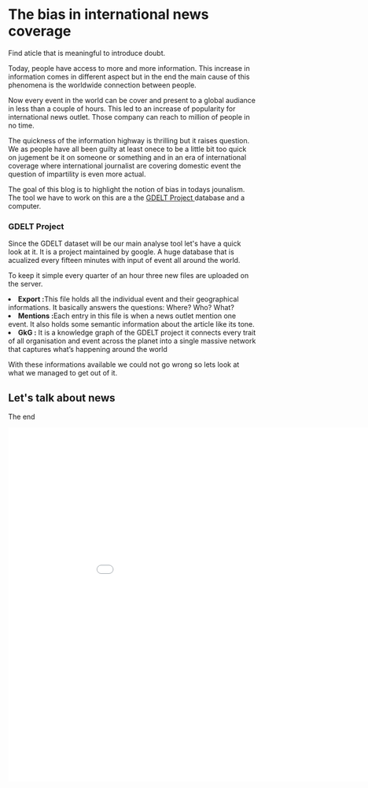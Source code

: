 
# The bias in international news coverage

Find aticle that is meaningful to introduce doubt.

Today, people have access to more and more information. This increase in information comes in different aspect but in the end the main cause of this phenomena is the worldwide connection between people.

Now every event in the world can be cover and present to a global audiance in less than a couple of hours. This led to an increase of popularity for international news outlet. Those company can reach to million of people in no time. 

The quickness of the information highway is thrilling but it raises question. We as people have all been guilty at least onece to be a little bit too quick on jugement be it on someone or something and in an era of international coverage where international journalist are covering domestic event the question of impartility is even more actual. 

The goal of this blog is to highlight the notion of bias in todays jounalism. The tool we have to work on this are a the <a href= https://www.gdeltproject.org/> GDELT Project </a> database and a computer.

### GDELT Project

Since the GDELT dataset will be our main analyse tool let's have a quick look at it. It is a project maintained by google. A huge database that is acualized every fifteen minutes with input of event all around the world.

To keep it simple every quarter of an hour three new files are uploaded on the server. 

<li> <b>Export :</b>This file holds all the individual event and their geographical informations. It basically answers the questions: Where? Who? What? </li>

<li> <b>Mentions :</b>Each entry in this file is when a news outlet mention one event. It also holds some semantic information about the article like its tone. </li>

<li> <b>GkG :</b> It is a knowledge graph of the GDELT project  it connects every trait of all organisation and event across the planet into a single massive network that captures what’s happening around the world </li>

With these informations available we could not go wrong so lets look at what we managed to get out of it.  

## Let's talk about news




The end

<iframe src="./assets/plot_high.html" frameborder="0" scrolling="no" height="720" width="960"></iframe>

